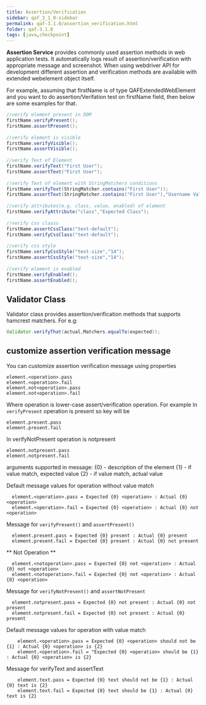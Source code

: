 ```yaml
---
title: Assertion/Verification
sidebar: qaf_3_1_0-sidebar
permalink: qaf-3.1.0/assertion_verification.html
folder: qaf-3.1.0
tags: [java,checkpoint]
---
```


**Assertion Service** provides commonly used assertion methods in web application tests. It automatically logs result of assertion/verification with appropriate message and screenshot. When using webdriver API for development different assertion and verification methods are available with extended webelement object itself.

For example, assuming that firstName is of type QAFExtendedWebElement and you want to do assertion/Verifation test on firstName field, then below are some examples for that.

```java
//verify element present in DOM
firstName.verifyPresent();
firstName.assertPresent();
  
//verify element is visible
firstName.verifyVisible();
firstName.assertVisible();
  
//verify Text of Element
firstName.verifyText("First User");
firstName.assertText("First User");
  
//verify Text of element with StringMatchers conditions
firstName.verifyText(StringMatcher.contains("First User"));
firstName.assertText(StringMatcher.contains("First User"),"Username Validation");
  
//verify attributes(e.g. class, value, enabled) of element
firstName.verifyAttribute("class","Expected Class");
  
//verify css classs
firstName.assertCssClass("text-default");
firstName.verifyCssClass("text-default");
  
//verify css style
firstName.verifyCssStyle("text-size","14");
firstName.assertCssStyle("text-size","14");
  
//verify element is enabled
firstName.verifyEnabled();
firstName.assertEnabled();
```

## Validator Class

Validator class provides assertion/verification methods that supports hamcrest matchers.
For e.g:

```java
Validator.verifyThat(actual,Matchers.equalTo(expected));
```

## customize assertion verification message

You can customize assertion verification message using properties

```
element.<operation>.pass
element.<operation>.fail
element.not<operation>.pass
element.not<operation>.fail

```
Where operation is lower-case assert/verification operation. For example
In `verifyPresent` operation is present so key will be

```
element.present.pass
element.present.fail
```

In verifyNotPresent operation is  notpresent

```
element.notpresent.pass
element.notpresent.fail
```
arguments supported in message:
	{0} - description of the element
	{1} - if value match, expected value
	{2} - if value match, actual value

Default message values for operation without value match

```
  element.<operation>.pass = Expected {0} <operation> : Actual {0} <operation>
  element.<operation>.fail = Expected {0} <operation> : Actual {0} not <operation>
```

Message for `verifyPresent()` and `assertPresent()`

```
  element.present.pass = Expected {0} present : Actual {0} present
  element.present.fail = Expected {0} present : Actual {0} not present
```

** Not Operation **

```
  element.<notoperation>.pass = Expected {0} not <operation> : Actual {0} not <operation>
  element.<notoperation>.fail = Expected {0} not <operation> : Actual {0} <operation>
```

Message for `verifyNotPresent()` and `assertNotPresent`

```
  element.notpresent.pass = Expected {0} not present : Actual {0} not present
  element.notpresent.fail = Expected {0} not present : Actual {0} present
```


Default message values for operation with value match

```
	element.<operation>.pass = Expected {0} <operation> should not be {1} : Actual {0} <operation> is {2}
	element.<operation>.fail = "Expected {0} <operation> should be {1} : Actual {0} <operation> is {2}
```
Message for verifyText and assertText

```
	element.text.pass = Expected {0} text should not be {1} : Actual {0} text is {2}
	element.text.fail = Expected {0} text should be {1} : Actual {0} text is {2}
```